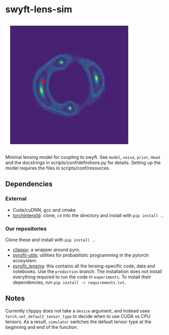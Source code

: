 # swyft-lens-sim

![Lensing simulator samples](https://github.com/adam-coogan/swyft-lens-sim/blob/master/simulator_samples.gif)

Minimal lensing model for coupling to swyft. See `model`, `noise`, `prior`, `Head` and the docstrings in scripts/conf/definitions.py for details. Setting up the model requires the files in scripts/conf/resources.

## Dependencies

### External

* Cuda/cuDNN, gcc and cmake
* [torchinterp1d](https://github.com/aliutkus/torchinterp1d): clone, `cd` into the directory and install with `pip install .`.

### Our repositories

Clone these and install with `pip install .`.
* [clipppy](https://github.com/kosiokarchev/clipppy/): a wrapper around pyro.
* [pyrofit-utils](https://github.com/kosiokarchev/pyrofit-utils): utilities for probabilistic programming in the pytorch ecosystem.
* [pyrofit_lensing](https://github.com/cweniger/pyrofit_lensing): this contains all the lensing-specific code, data and notebooks. Use the `production` branch. The installation does not install everything required to run the code in `experiments`. To install their dependencies, run `pip install -r requirements.txt`.

## Notes

Currently clipppy does not take a `device` argument, and instead uses `torch.set_default_tensor_type` to decide when to use CUDA vs CPU tensors. As a result, `simulator` switches the default tensor type at the beginning and end of the function.
